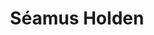 ---
layout: page
title: Séamus Holden
description: Associate Professor
img: assets/img/people/Seamus_Holden_profile.jpg
importance: 0
category: current
redirect: https://warwick.ac.uk/fac/sci/lifesci/people/sholden/
---